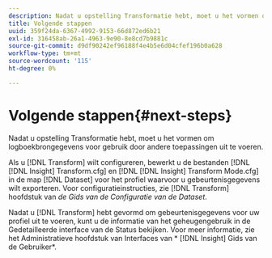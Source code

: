 ```yaml
---
description: Nadat u opstelling Transformatie hebt, moet u het vormen om logboekbrongegevens voor gebruik door andere toepassingen uit te voeren.
title: Volgende stappen
uuid: 359f24da-6367-4992-9153-66d872ed6b21
exl-id: 316458ab-26a1-4963-9e90-8e8cd7b9881c
source-git-commit: d9df90242ef96188f4e4b5e6d04cfef196b0a628
workflow-type: tm+mt
source-wordcount: '115'
ht-degree: 0%

---
```


# Volgende stappen{#next-steps}

Nadat u opstelling Transformatie hebt, moet u het vormen om logboekbrongegevens voor gebruik door andere toepassingen uit te voeren.

Als u [!DNL Transform] wilt configureren, bewerkt u de bestanden [!DNL [!DNL Insight] Transform.cfg] en [!DNL [!DNL Insight] Transform Mode.cfg] in de map [!DNL Dataset] voor het profiel waarvoor u gebeurtenisgegevens wilt exporteren. Voor configuratieinstructies, zie [!DNL Transform] hoofdstuk van *de Gids van de Configuratie van de Dataset*.

Nadat u [!DNL Transform] hebt gevormd om gebeurtenisgegevens voor uw profiel uit te voeren, kunt u de informatie van het geheugengebruik in de Gedetailleerde interface van de Status bekijken. Voor meer informatie, zie het Administratieve hoofdstuk van Interfaces van * [!DNL Insight] Gids van de Gebruiker*.
